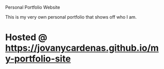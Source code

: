 Personal Portfolio Website

This is my very own personal portfolio that shows off who I am.

# Hosted @ https://jovanycardenas.github.io/my-portfolio-site
